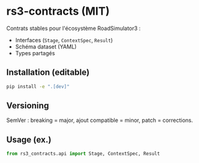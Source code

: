 # rs3-contracts (MIT)

Contrats stables pour l'écosystème RoadSimulator3 :
- Interfaces (`Stage`, `ContextSpec`, `Result`)
- Schéma dataset (YAML)
- Types partagés

## Installation (editable)
```bash
pip install -e ".[dev]"
```

## Versioning
SemVer : breaking = major, ajout compatible = minor, patch = corrections.

## Usage (ex.)
```py
from rs3_contracts.api import Stage, ContextSpec, Result
```